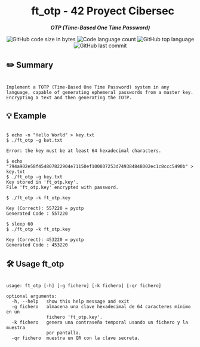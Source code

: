 <h1 align="center">
  ft_otp - 42 Proyect Cibersec
</h1>

<p align="center">
	<b><i>OTP (Time-Based One Time Password)</i></b><br>
</p>

<p align="center">
	<img alt="GitHub code size in bytes" src="https://img.shields.io/github/languages/code-size/Falitomal/ft_otp?color=lightblue" />
	<img alt="Code language count" src="https://img.shields.io/github/languages/count/Falitomal/ft_otp?color=yellow" />
	<img alt="GitHub top language" src="https://img.shields.io/github/languages/top/Falitomal/ft_otp?color=blue" />
	<img alt="GitHub last commit" src="https://img.shields.io/github/last-commit/Falitomal/ft_otp?color=green" />
</p>



## ✏️ Summary
```

Implement a TOTP (Time-Based One Time Password) system in any language, capable of generating ephemeral passwords from a master key.
Encrypting a text and then generating the TOTP.

```
## 💡 Example 

```

$ echo -n "Hello World" > key.txt
$ ./ft_otp -g ket.txt

Error: the key must be at least 64 hexadecimal characters.

$ echo "794a902e58f454807822904e71150ef100807253d749384848002ec1c8ccc5490b" > key.txt
$ ./ft_otp -g key.txt
Key stored in 'ft_otp.key'.
File 'ft_otp.key' encrypted with password.

$ ./ft_otp -k ft_otp.key

Key (Correct): 557220 = pyotp
Generated Code : 557220

$ sleep 60
$ ./ft_otp -k ft_otp.key

Key (Correct): 453220 = pyotp
Generated Code : 453220

```
## 🛠️ Usage  ft_otp

```

usage: ft_otp [-h] [-g fichero] [-k fichero] [-qr fichero]

optional arguments:
  -h, --help   show this help message and exit
  -g fichero   almacena una clave hexadecimal de 64 caracteres mínimo en un
               fichero 'ft_otp.key'.
  -k fichero   genera una contraseña temporal usando un fichero y la muestra
               por pantalla.
  -qr fichero  muestra un QR con la clave secreta.

```
